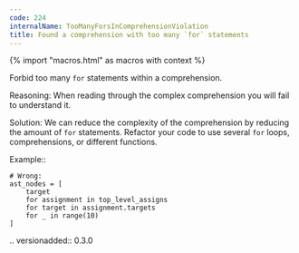 ```yaml
---
code: 224
internalName: TooManyForsInComprehensionViolation
title: Found a comprehension with too many `for` statements
---
```


{% import "macros.html" as macros with context %}

Forbid too many `for` statements within a comprehension.

Reasoning: When reading through the complex comprehension you will fail
to understand it.

Solution: We can reduce the complexity of the comprehension by reducing
the amount of `for` statements. Refactor your code to use several `for`
loops, comprehensions, or different functions.

Example::

    # Wrong:
    ast_nodes = [
        target
        for assignment in top_level_assigns
        for target in assignment.targets
        for _ in range(10)
    ]

.. versionadded:: 0.3.0